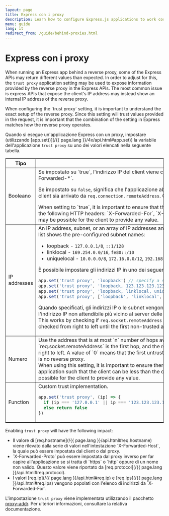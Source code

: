 ```yaml
---
layout: page
title: Express con i proxy
description: Learn how to configure Express.js applications to work correctly behind reverse proxies, including using the trust proxy setting to handle client IP addresses.
menu: guide
lang: it
redirect_from: /guide/behind-proxies.html
---
```


# Express con i proxy

When running an Express app behind a reverse proxy, some of the Express APIs may return different values than expected. In order to adjust for this, the `trust proxy` application setting may be used to expose information provided by the reverse proxy in the Express APIs. The most common issue is express APIs that expose the client's IP address may instead show an internal IP address of the reverse proxy.

<div class="doc-box doc-info" markdown="1">
When configuring the `trust proxy` setting, it is important to understand the exact setup of the reverse proxy. Since this setting will trust values provided in the request, it is important that the combination of the setting in Express matches how the reverse proxy operates.
</div>

Quando si esegue un'applicazione Express con un proxy, impostare (utilizzando [app.set()](/{{ page.lang }}/4x/api.html#app.set)) la variabile dell'applicazione `trust proxy` su uno dei valori elencati nella seguente tabella.

<table class="doctable" border="1" markdown="1">
  <thead><tr><th>Tipo</th><th>Valore</th></tr></thead>
  <tbody>
    <tr>
      <td>Booleano</td>
<td markdown="1">
Se impostato su `true`, l'indirizzo IP del client viene considerato come la voce a sinistra dell'intestazione `X-Forwarded-*`.

Se impostato su `false`, significa che l'applicazione abbia una connessione diretta a Internet e l'indirizzo IP del client sia arrivato da `req.connection.remoteAddress`. Questa è l'impostazione predefinita.

<div class="doc-box doc-warn" markdown="1">
When setting to `true`, it is important to ensure that the last reverse proxy trusted is removing/overwriting all of the following HTTP headers: `X-Forwarded-For`, `X-Forwarded-Host`, and `X-Forwarded-Proto`, otherwise it may be possible for the client to provide any value.
</div>
</td>
    </tr>
    <tr>
      <td>IP addresses</td>
<td markdown="1">
An IP address, subnet, or an array of IP addresses and subnets to trust as being a reverse proxy. The following list shows the pre-configured subnet names:

- loopback - `127.0.0.1/8`, `::1/128`
- linklocal - `169.254.0.0/16`, `fe80::/10`
- uniquelocal - `10.0.0.0/8`, `172.16.0.0/12`, `192.168.0.0/16`, `fc00::/7`

È possibile impostare gli indirizzi IP in uno dei seguenti modi:

```js
app.set('trust proxy', 'loopback') // specify a single subnet
app.set('trust proxy', 'loopback, 123.123.123.123') // specify a subnet and an address
app.set('trust proxy', 'loopback, linklocal, uniquelocal') // specify multiple subnets as CSV
app.set('trust proxy', ['loopback', 'linklocal', 'uniquelocal']) // specify multiple subnets as an array
```

Quando specificati, gli indirizzi IP o le subnet vengono esclusi dal processo di determinazione dell'indirizzo e l'indirizzo IP non attendibile più vicino al server delle applicazioni viene considerato come indirizzo IP del client. This works by checking if `req.socket.remoteAddress` is trusted. If so, then each address in `X-Forwarded-For` is checked from right to left until the first non-trusted address.

</td>
    </tr>
    <tr>
      <td>Numero</td>
<td markdown="1">
Use the address that is at most `n` number of hops away from the Express application. `req.socket.remoteAddress` is the first hop, and the rest are looked for in the `X-Forwarded-For` header from right to left. A value of `0` means that the first untrusted address would be `req.socket.remoteAddress`, i.e. there is no reverse proxy.

<div class="doc-box doc-warn" markdown="1">
When using this setting, it is important to ensure there are not multiple, different-length paths to the Express application such that the client can be less than the configured number of hops away, otherwise it may be possible for the client to provide any value.
</div>
</td>
    </tr>
    <tr>
      <td>Function</td>
<td markdown="1">
Custom trust implementation.

```js
app.set('trust proxy', (ip) => {
  if (ip === '127.0.0.1' || ip === '123.123.123.123') return true // trusted IPs
  else return false
})
```

</td>
    </tr>
  </tbody>
</table>

Enabling `trust proxy` will have the following impact:

<ul>
  <li markdown="1">Il valore di [req.hostname](/{{ page.lang }}/api.html#req.hostname) viene rilevato dalla serie di valori nell'intestazione `X-Forwarded-Host`, la quale può essere impostata dal client o dal proxy.
  </li>
  <li markdown="1">`X-Forwarded-Proto` può essere impostata dal proxy inverso per far capire all'applicazione se si tratta di `https` o `http` oppure di un nome non valido. Questo valore viene riportato da [req.protocol](/{{ page.lang }}/api.html#req.protocol).
  </li>
  <li markdown="1">I valori [req.ip](/{{ page.lang }}/api.html#req.ip) e [req.ips](/{{ page.lang }}/api.html#req.ips) vengono popolati con l'elenco di indirizzi da `X-Forwarded-For`.
  </li>
</ul>

L'impostazione `trust proxy` viene implementata utilizzando il pacchetto [proxy-addr](https://www.npmjs.com/package/proxy-addr). Per ulteriori informazioni, consultare la relativa documentazione.
